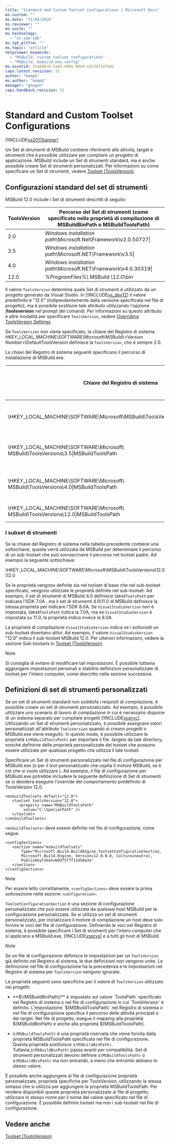 ```yaml
---
title: "Standard and Custom Toolset Configurations | Microsoft Docs"
ms.custom: ""
ms.date: "11/04/2016"
ms.reviewer: ""
ms.suite: ""
ms.technology: 
  - "vs-ide-sdk"
ms.tgt_pltfrm: ""
ms.topic: "article"
helpviewer_keywords: 
  - "MSBuild, custom toolset configurations"
  - "MSBuild, msbuild.exe.config"
ms.assetid: 15a048c8-5ad3-448e-b6e9-e3c5d7147ed2
caps.latest.revision: 31
author: "kempb"
ms.author: "kempb"
manager: "ghogen"
caps.handback.revision: 31
---
```

# Standard and Custom Toolset Configurations
[!INCLUDE[vs2017banner](../code-quality/includes/vs2017banner.md)]

Un Set di strumenti di MSBuild contiene riferimenti alle attività, target e strumenti che è possibile utilizzare per compilare un progetto di applicazione.  MSBuild include un Set di strumenti standard, ma è anche possibile creare Set di strumenti personalizzati.  Per informazioni su come specificare un Set di strumenti, vedere [Toolset \(ToolsVersion\)](../msbuild/msbuild-toolset-toolsversion.md).  
  
## Configurazioni standard del set di strumenti  
 MSBuild 12.0 include i Set di strumenti descritti di seguito:  
  
|ToolsVersion|Percorso del Set di strumenti \(come specificato nella proprietà di compilazione di MSBuildBinPath o MSBuildToolsPath\)|  
|------------------|-----------------------------------------------------------------------------------------------------------------------------|  
|2.0|*Windows installation path*\\Microsoft.Net\\Framework\\v2.0.50727\\|  
|3.5|*Windows installation path*\\Microsoft.NET\\Framework\\v3.5\\|  
|4.0|*Windows installation path*\\Microsoft.NET\\Framework\\v4.0.30319\\|  
|12.0|*%ProgramFiles%*\\ MSBuild \\12.0\\bin|  
  
 Il valore `ToolsVersion` determina quale Set di strumenti è utilizzato da un progetto generato da Visual Studio.  In [!INCLUDE[vs_dev12](../data-tools/includes/vs_dev12_md.md)] il valore predefinito è "12.0" \(indipendentemente dalla versione specificata nel file di progetto\), ma è possibile sostituire tale attributo utilizzando l'opzione **\/toolsversion** nel prompt dei comandi.  Per informazioni su questo attributo e altre modalità per specificare `ToolsVersion`, vedere [Overriding ToolsVersion Settings](../msbuild/overriding-toolsversion-settings.md).  
  
 Se `ToolsVersion` non viene specificato, la chiave del Registro di sistema HKEY\_LOCAL\_MACHINE\\SOFTWARE\\Microsoft\\MSBuild\\\<Version Number\>\\DefaultToolsVersion definisce la `ToolsVersion`, che è sempre 2.0.  
  
 Le chiavi del Registro di sistema seguenti specificano il percorso di installazione di MSBuild.exe.  
  
|Chiave del Registro di sistema|Nome della chiave|Valore della chiave della stringa|  
|------------------------------------|-----------------------|---------------------------------------|  
|\\HKEY\_LOCAL\_MACHINE\\SOFTWARE\\Microsoft\\MSBuild\\ToolsVersions\\2.0\\|MSBuildToolsPath|Percorso di installazione di .NET Framework 2.0|  
|\\HKEY\_LOCAL\_MACHINE\\SOFTWARE\\Microsoft\\ MSBuild\\ToolsVersions\\3.5\\|MSBuildToolsPath|Percorso di installazione di .NET Framework 3.5|  
|\\HKEY\_LOCAL\_MACHINE\\SOFTWARE\\Microsoft\\ MSBuild\\ToolsVersions\\4.0\\|MSBuildToolsPath|Percorso di installazione di .NET Framework 4|  
|\\HKEY\_LOCAL\_MACHINE\\SOFTWARE\\Microsoft\\ MSBuild\\ToolsVersions\\12.0\\|MSBuildToolsPath|Percorso di installazione di MSBuild|  
  
### I subset di strumenti  
 Se la chiave del Registro di sistema nella tabella precedente contiene una sottochiave, questa verrà utilizzata da MSBuild per determinare il percorso di un sub\-toolset che può sovrascrivere il percorso nel toolset padre.  Ad esempio la seguente sottochiave:  
  
 \\HKEY\_LOCAL\_MACHINE\\SOFTWARE\\Microsoft\\MSBuild\\ToolsVersions\\12.0\\12.0  
  
 Se le proprietà vengono definite sia nel toolset di base che nel sub\-toolset specificato, vengono utilizzate le proprietà definite nel sub\-toolset.  Ad esempio, il set di strumenti di MSBuild 4.0 definisce `SDK40ToolsPath` per indicare l'SDK 7.0A , ma il set di strumenti 4.0\\11.0 di MSBuild definisce la stessa proprietà per indicare l'SDK 8.0A.  Se `VisualStudioVersion` non è impostata, `SDK40ToolsPath` indica la 7.0A, ma se `VisualStudioVersion` è impostata su 11.0, la proprietà indica invece la 8.0A.  
  
 La proprietà di compilazione `VisualStudioVersion` indica se i sottonodi un sub\-toolset diventano attivi.  Ad esempio, il valore `VisualStudioVersion` "12.0" indica il sub\-toolset MSBuild 12.0.  Per ulteriori informazioni, vedere la sezione Sub\-toolsets in [Toolset \(ToolsVersion\)](../msbuild/msbuild-toolset-toolsversion.md).  
  
> [!NOTE]
>  Si consiglia di evitare di modificare tali impostazioni.  È possibile tuttavia aggiungere impostazioni personali e stabilire definizioni personalizzate di toolset per l'intero computer, come descritto nella sezione successiva.  
  
## Definizioni di set di strumenti personalizzati  
 Se un set di strumenti standard non soddisfa i requisiti di compilazione, è possibile creare un set di strumenti personalizzato.  Ad esempio, è possibile utilizzare uno scenario di lavoro di compilazione in cui è necessario disporre di un sistema separato per compilare progetti [!INCLUDE[vcprvc](../code-quality/includes/vcprvc_md.md)].  Utilizzando un Set di strumenti personalizzato, è possibile assegnare valori personalizzati all'attributo `ToolsVersion` quando si creano progetti o MSBuild.exe viene eseguito.  In questo modo, è possibile utilizzare la proprietà `$(MSBuildToolsPath)` per importare il file .targets da tale directory, nonché definirne delle proprietà personalizzate del toolset che possono essere utilizzate per qualsiasi progetto che utilizza il tale toolset.  
  
 Specificare un Set di strumenti personalizzato nel file di configurazione per MSBuild.exe \(o per il tool personalizzato che ospita il motore MSBuild, se è ciò che si vuole utilizzare \).  Ad esempio, il file di configurazione per MSBuild.exe potrebbe includere la seguente definizione di Set di strumenti se si desidera eseguire l'override del comportamento predefinito di ToolsVersion 12,0.  
  
```  
<msbuildToolsets default="12.0">  
   <toolset toolsVersion="12.0">  
      <property name="MSBuildToolsPath"   
        value="C:\SpecialPath" />  
   </toolset>  
</msbuildToolsets>  
```  
  
 `<msbuildToolsets>` deve essere definito nel file di configurazione, come segue.  
  
```  
<configSections>  
   <section name="msbuildToolsets"         
       Type="Microsoft.Build.BuildEngine.ToolsetConfigurationSection,   
       Microsoft.Build.Engine, Version=12.0.0.0, Culture=neutral,   
       PublicKeyToken=b03f5f7f11d50a3a"  
   </section>  
</configSections>  
```  
  
> [!NOTE]
>  Per essere letto correttamente, `<configSections>` deve essere la prima sottosezione nella sezione `<configuration>`.  
  
 `ToolsetConfigurationSection` è una sezione di configurazione personalizzata che può essere utilizzata da qualsiasi host MSBuild per la configurazione personalizzata.  Se si utilizza un set di strumenti personalizzato, per inizializzare il motore di compilazione un host deve solo fornire le voci del file di configurazione.  Definendo le voci nel Registro di sistema, è possibile specificare i Set di strumenti per l'intero computer che si applicano a MSBuild.exe, [!INCLUDE[vsprvs](../code-quality/includes/vsprvs_md.md)] e a tutti gli host di MSBuild.  
  
> [!NOTE]
>  Se un file di configurazione definisce le impostazioni per un `ToolsVersion` già definito nel Registro di sistema, le due definizioni non vengono unite.  La definizione nel file di configurazione ha la precedenza e le impostazioni nel Registro di sistema per `ToolsVersion` vengono ignorate.  
  
 Le proprietà seguenti sono specifiche per il valore di `ToolsVersion` utilizzato nei progetti:  
  
-   **$\(MSBuildBinPath\)** è impostato sul valore `ToolsPath` specificato nel Registro di sistema o nel file di configurazione in cui `ToolsVersion` è definito.  L'impostazione `$(MSBuildToolsPath)` nel Registro di sistema o nel file di configurazione specifica il percorso delle attività principali e dei target.  Nel file di progetto, esegue il mapping alla proprietà $\(MSBuildBinPath\) e anche alla proprietà $\(MSBuildToolsPath\).  
  
-   `$(MSBuildToolsPath)` è una proprietà riservata che viene fornita dalla proprietà MSBuildToolsPath specificata nel file di configurazione. Questa proprietà sostituisce `$(MSBuildBinPath)`.  Tuttavia,`$(MSBuildBinPath)` passa avanti per compatibilità. Set di strumenti personalizzati devono definire `$(MSBuildToolsPath)` o `$(MSBuildBinPath)` ma non entrambi, a meno che entrambi abbiano lo stesso valore.  
  
 È possibile anche aggiungere al file di configurazione proprietà personalizzate, proprietà specifiche per ToolsVersion, utilizzando la stessa sintassi che si utilizza per aggiungere la proprietà MSBuildToolsPath.  Per rendere disponibili queste proprietà personalizzate ai file di progetto, utilizzare lo stesso nome per il nome del valore specificato nel file di configurazione.  È possibile definire toolset ma non i sub\-toolset nel file di configurazione.  
  
## Vedere anche  
 [Toolset \(ToolsVersion\)](../msbuild/msbuild-toolset-toolsversion.md)